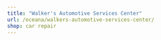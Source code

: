 ```yaml
---
title: "Walker's Automotive Services Center"
url: /oceana/walkers-automotive-services-center/
shop: car repair
---
```

